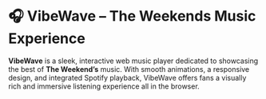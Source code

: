 # 🎧 VibeWave – The Weekends Music Experience

**VibeWave** is a sleek, interactive web music player dedicated to showcasing the best of **The Weekend’s** music. With smooth animations, a responsive design, and integrated Spotify playback, VibeWave offers fans a visually rich and immersive listening experience all in the browser.
